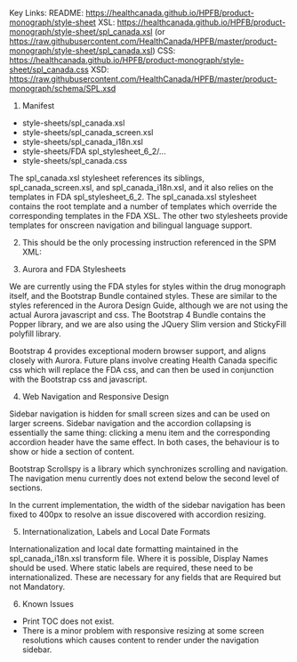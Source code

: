Key Links:
README: https://healthcanada.github.io/HPFB/product-monograph/style-sheet
XSL: https://healthcanada.github.io/HPFB/product-monograph/style-sheet/spl_canada.xsl
(or https://raw.githubusercontent.com/HealthCanada/HPFB/master/product-monograph/style-sheet/spl_canada.xsl)
CSS: https://healthcanada.github.io/HPFB/product-monograph/style-sheet/spl_canada.css
XSD: https://raw.githubusercontent.com/HealthCanada/HPFB/master/product-monograph/schema/SPL.xsd

1. Manifest
 - style-sheets/spl_canada.xsl
 - style-sheets/spl_canada_screen.xsl
 - style-sheets/spl_canada_i18n.xsl
 - style-sheets/FDA spl_stylesheet_6_2/...
 - style-sheets/spl_canada.css
 
The spl_canada.xsl stylesheet references its siblings, spl_canada_screen.xsl, and spl_canada_i18n.xsl,
and it also relies on the templates in FDA spl_stylesheet_6_2. The spl_canada.xsl stylesheet contains the 
root template and a number of templates which override the corresponding templates in the FDA XSL. 
The other two stylesheets provide templates for onscreen navigation and bilingual language support.

2. This should be the only processing instruction referenced in the SPM XML:

<?xml-stylesheet type="text/xsl" href="https://raw.githubusercontent.com/HealthCanada/HPFB/master/product-monograph/style-sheet/spl_canada.xsl"?>

3. Aurora and FDA Stylesheets

We are currently using the FDA styles for styles within the drug monograph itself, and the Bootstrap
Bundle contained styles. These are similar to the styles referenced in the Aurora Design Guide, although
we are not using the actual Aurora javascript and css. The Bootstrap 4 Bundle contains the Popper library,
and we are also using the JQuery Slim version and StickyFill polyfill library.

Bootstrap 4 provides exceptional modern browser support, and aligns closely with Aurora. Future plans involve creating Health Canada specific css which will replace the FDA css, and can then be used in conjunction with the Bootstrap css and javascript.

4. Web Navigation and Responsive Design

Sidebar navigation is hidden for small screen sizes and can be used on larger screens. Sidebar
navigation and the accordion collapsing is essentially the same thing: clicking a menu item and
the corresponding accordion header have the same effect. In both cases, the behaviour is to show
or hide a section of content.

Bootstrap Scrollspy is a library which synchronizes scrolling and navigation. The navigation menu 
currently does not extend below the second level of sections.

In the current implementation, the width of the sidebar navigation has been fixed to 400px to
resolve an issue discovered with accordion resizing. 

5. Internationalization, Labels and Local Date Formats

Internationalization and local date formatting maintained in the spl_canada_i18n.xsl transform file.
Where it is possible, Display Names should be used. Where static labels are required, these need to
be internationalized. These are necessary for any fields that are Required but not Mandatory.

6. Known Issues

 - Print TOC does not exist.
 - There is a minor problem with responsive resizing at some screen resolutions which causes content to render under the navigation sidebar.
